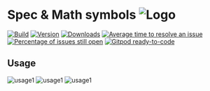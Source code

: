 # Spec &amp; Math symbols ![Logo](docs/logo.svg)


[![Build](https://github.com/teinnsei/symbol-idea-plugin/workflows/Scala%20CI/badge.svg)](https://github.com/teinnsei/symbol-idea-plugin/actions)
[![Version](https://img.shields.io/jetbrains/plugin/v/io.galagutskiy.symbol-idea-plugin)](https://plugins.jetbrains.com/plugin/14267-spec-and-math-symbols)
[![Downloads](https://img.shields.io/jetbrains/plugin/d/io.galagutskiy.symbol-idea-plugin)](https://plugins.jetbrains.com/plugin/14267-spec-and-math-symbols)
[![Average time to resolve an issue](http://isitmaintained.com/badge/resolution/teinnsei/symbol-idea-plugin.svg)](https://github.com/teinnsei/symbol-idea-plugin/issues)
[![Percentage of issues still open](http://isitmaintained.com/badge/open/teinnsei/symbol-idea-plugin.svg)](https://github.com/teinnsei/symbol-idea-plugin/issues)
[![Gitpod ready-to-code](https://img.shields.io/badge/Gitpod-ready--to--code-blue?logo=gitpod)](https://gitpod.io/#https://github.com/teinnsei/symbol-idea-plugin)


## Usage

![usage1](docs/1.png)
![usage1](docs/2.png)
![usage1](docs/3.png)
